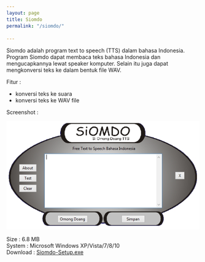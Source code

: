 ```yaml
---
layout: page
title: Siomdo
permalink: "/siomdo/"

---
```

Siomdo adalah program text to speech (TTS) dalam bahasa Indonesia. Program Siomdo dapat membaca teks bahasa Indonesia dan mengucapkannya lewat speaker komputer. Selain itu juga dapat mengkonversi teks ke dalam bentuk file WAV.

Fitur :

* konversi teks ke suara
* konversi teks ke WAV file

Screenshot :

![](/uploads/siomdo1.jpg)

Size : 6.8 MB  
System : Microsoft Windows XP/Vista/7/8/10  
Download : [Siomdo-Setup.exe](https://sourceforge.net/projects/siomdo/files/latest/download "https://sourceforge.net/projects/siomdo/files/latest/download")